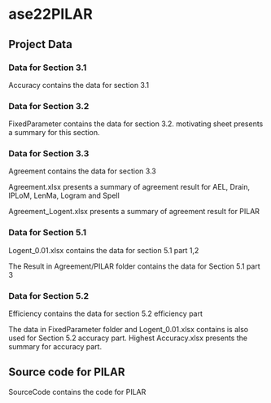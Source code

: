 # ase22PILAR

## Project Data

### Data for Section 3.1

Accuracy contains the data for section 3.1

### Data for Section 3.2

FixedParameter contains the data for section 3.2. motivating sheet presents a summary for this section.

### Data for Section 3.3

Agreement contains the data for section 3.3

Agreement.xlsx presents a summary of agreement result for AEL, Drain, IPLoM, LenMa, Logram and Spell

Agreement_Logent.xlsx presents a summary of agreement result for PILAR

### Data for Section 5.1

Logent_0.01.xlsx contains the data for section 5.1 part 1,2

The Result in Agreement/PILAR folder contains the data for Section 5.1 part 3

### Data for Section 5.2

Efficiency contains the data for section 5.2 efficiency part

The data in FixedParameter folder and Logent_0.01.xlsx contains is also used for Section 5.2 accuracy part. Highest Accuracy.xlsx presents the summary for accuracy part.

## Source code for PILAR

SourceCode contains the code for PILAR <br />
